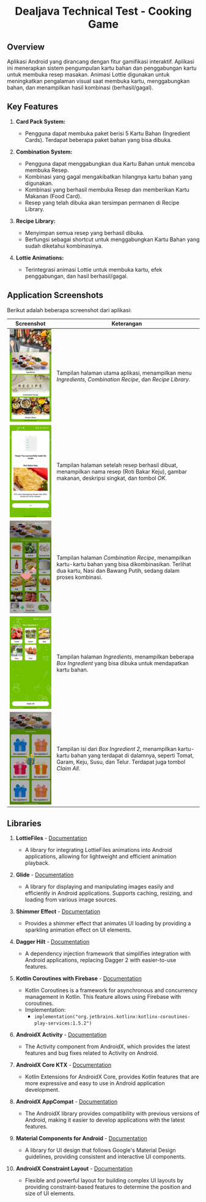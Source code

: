<h1 align="center">
  Dealjava Technical Test - Cooking Game
</h1>

## Overview

Aplikasi Android yang dirancang dengan fitur gamifikasi interaktif. Aplikasi ini menerapkan sistem pengumpulan kartu bahan dan penggabungan kartu untuk membuka resep masakan.  Animasi Lottie digunakan untuk meningkatkan pengalaman visual saat membuka kartu, menggabungkan bahan, dan menampilkan hasil kombinasi (berhasil/gagal).

## Key Features

1. **Card Pack System:**
    * Pengguna dapat membuka paket berisi 5 Kartu Bahan (Ingredient Cards).  Terdapat beberapa paket bahan yang bisa dibuka.

2. **Combination System:**
    * Pengguna dapat menggabungkan dua Kartu Bahan untuk mencoba membuka Resep.
    * Kombinasi yang gagal mengakibatkan hilangnya kartu bahan yang digunakan.
    * Kombinasi yang berhasil membuka Resep dan memberikan Kartu Makanan (Food Card).
    * Resep yang telah dibuka akan tersimpan permanen di Recipe Library.

3. **Recipe Library:**
    * Menyimpan semua resep yang berhasil dibuka.
    * Berfungsi sebagai shortcut untuk menggabungkan Kartu Bahan yang sudah diketahui kombinasinya.

4. **Lottie Animations:**
    * Terintegrasi animasi Lottie untuk membuka kartu, efek penggabungan, dan hasil berhasil/gagal.


## Application Screenshots

Berikut adalah beberapa screenshot dari aplikasi:

| Screenshot | Keterangan |
|------------|------------|
| <img src="https://github.com/ardenaAfif/Dealjava-TechnicalTest/blob/master/assets/home.jpg" width="200"> | Tampilan halaman utama aplikasi, menampilkan menu *Ingredients*, *Combination Recipe*, dan *Recipe Library*. |
| <img src="https://github.com/ardenaAfif/Dealjava-TechnicalTest/blob/master/assets/success.jpg" width="200"> | Tampilan halaman setelah resep berhasil dibuat, menampilkan nama resep (Roti Bakar Keju), gambar makanan, deskripsi singkat, dan tombol *OK*. |
| <img src="https://github.com/ardenaAfif/Dealjava-TechnicalTest/blob/master/assets/combine.jpg" width="200"> | Tampilan halaman *Combination Recipe*, menampilkan kartu-kartu bahan yang bisa dikombinasikan. Terlihat dua kartu, Nasi dan Bawang Putih, sedang dalam proses kombinasi. |
| <img src="https://github.com/ardenaAfif/Dealjava-TechnicalTest/blob/master/assets/ingredient.jpg" width="200"> | Tampilan halaman *Ingredients*, menampilkan beberapa *Box Ingredient* yang bisa dibuka untuk mendapatkan kartu bahan. |
| <img src="https://github.com/ardenaAfif/Dealjava-TechnicalTest/blob/master/assets/open%20box.jpg" width="200"> | Tampilan isi dari *Box Ingredient 2*, menampilkan kartu-kartu bahan yang terdapat di dalamnya, seperti Tomat, Garam, Keju, Susu, dan Telur. Terdapat juga tombol *Claim All*. |


## Libraries

1. **LottieFiles** - [Documentation](https://developers.lottiefiles.com/docs/dotlottie-player/dotlottie-android/)
   - A library for integrating LottieFiles animations into Android applications, allowing for lightweight and efficient animation playback.

2. **Glide** - [Documentation](https://github.com/bumptech/glide)
   - A library for displaying and manipulating images easily and efficiently in Android applications. Supports caching, resizing, and loading from various image sources.

3. **Shimmer Effect** - [Documentation](https://github.com/facebook/shimmer-android)
   - Provides a shimmer effect that animates UI loading by providing a sparkling animation effect on UI elements.

4. **Dagger Hilt** - [Documentation](https://developer.android.com/training/dependency-injection/hilt-android)
   - A dependency injection framework that simplifies integration with Android applications, replacing Dagger 2 with easier-to-use features.

5. **Kotlin Coroutines with Firebase** - [Documentation](https://github.com/Kotlin/kotlinx.coroutines)
   - Kotlin Coroutines is a framework for asynchronous and concurrency management in Kotlin. This feature allows using Firebase with coroutines.
   - Implementation:
     - `implementation("org.jetbrains.kotlinx:kotlinx-coroutines-play-services:1.5.2")`

6. **AndroidX Activity** - [Documentation](https://developer.android.com/jetpack/androidx/releases/activity)
   - The Activity component from AndroidX, which provides the latest features and bug fixes related to Activity on Android.

7. **AndroidX Core KTX** - [Documentation](https://developer.android.com/kotlin/ktx)
   - Kotlin Extensions for AndroidX Core, provides Kotlin features that are more expressive and easy to use in Android application development.

8. **AndroidX AppCompat** - [Documentation](https://developer.android.com/jetpack/androidx/releases/appcompat)
   - The AndroidX library provides compatibility with previous versions of Android, making it easier to develop applications with the latest features.

9. **Material Components for Android** - [Documentation](https://github.com/material-components/material-components-android)
   - A library for UI design that follows Google's Material Design guidelines, providing consistent and interactive UI components.

10. **AndroidX Constraint Layout** - [Documentation](https://developer.android.com/reference/androidx/constraintlayout/widget/ConstraintLayout)
    - Flexible and powerful layout for building complex UI layouts by providing constraint-based features to determine the position and size of UI elements.
